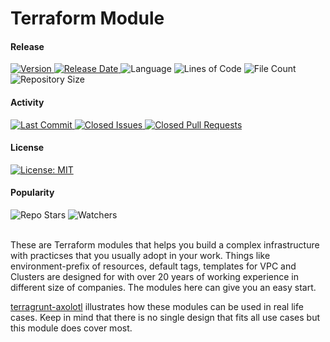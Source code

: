 # Terraform Module
#### Release
<div align="left">
  <a href="https://github.com/tchiunam/terraform-module/releases">
    <img alt="Version" src="https://img.shields.io/github/v/release/tchiunam/terraform-module?sort=semver" />
  </a>
  <a href="https://github.com/tchiunam/terraform-module/releases">
    <img alt="Release Date" src="https://img.shields.io/github/release-date/tchiunam/terraform-module" />
  </a>
  <img alt="Language" src="https://img.shields.io/github/languages/count/tchiunam/terraform-module" />
  <img alt="Lines of Code" src="https://img.shields.io/tokei/lines/github/tchiunam/terraform-module" />
  <img alt="File Count" src="https://img.shields.io/github/directory-file-count/tchiunam/terraform-module" />
  <img alt="Repository Size" src="https://img.shields.io/github/repo-size/tchiunam/terraform-module.svg?label=Repo%20size" />
</div>

#### Activity
<div align="left">
  <a href="https://github.com/tchiunam/terraform-module/commits/main">
    <img alt="Last Commit" src="https://img.shields.io/github/last-commit/tchiunam/terraform-module" />
  </a>
  <a href="https://github.com/tchiunam/terraform-module/issues?q=is%3Aissue+is%3Aclosed">
    <img alt="Closed Issues" src="https://img.shields.io/github/issues-closed/tchiunam/terraform-module" />
  </a>
  <a href="https://github.com/tchiunam/terraform-module/pulls?q=is%3Apr+is%3Aclosed">
    <img alt="Closed Pull Requests" src="https://img.shields.io/github/issues-pr-closed/tchiunam/terraform-module" />
  </a>
</div>

#### License
<div align="left">
  <a href="https://opensource.org/licenses/MIT">
    <img alt="License: MIT" src="https://img.shields.io/github/license/tchiunam/terraform-module" />
  </a>
</div>

#### Popularity
<div align="left">
  <img alt="Repo Stars" src="https://img.shields.io/github/stars/tchiunam/terraform-module?style=social" />
  <img alt="Watchers" src="https://img.shields.io/github/watchers/tchiunam/terraform-module?style=social" />
</div>

<br />

These are Terraform modules that helps you build a complex infrastructure with practicses that you usually adopt in your work. Things like environment-prefix of resources, default tags, templates for VPC and Clusters are designed for with over 20 years of working experience in different size of companies. The modules here can give you an easy start.

[terragrunt-axolotl](https://github.com/tchiunam/terragrunt-axolotl) illustrates how these modules can be used in real life cases. Keep in mind that there is no single design that fits all use cases but this module does cover most.
